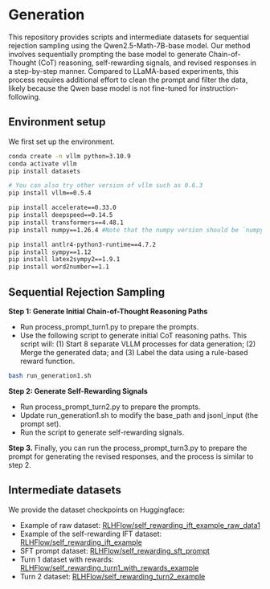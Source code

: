 # Generation
This repository provides scripts and intermediate datasets for sequential rejection sampling using the Qwen2.5-Math-7B-base model. Our method involves sequentially prompting the base model to generate Chain-of-Thought (CoT) reasoning, self-rewarding signals, and revised responses in a step-by-step manner. Compared to LLaMA-based experiments, this process requires additional effort to clean the prompt and filter the data, likely because the Qwen base model is not fine-tuned for instruction-following.

## Environment setup
We first set up the environment. 
```sh
conda create -n vllm python=3.10.9
conda activate vllm
pip install datasets

# You can also try other version of vllm such as 0.6.3
pip install vllm==0.5.4

pip install accelerate==0.33.0
pip install deepspeed==0.14.5
pip install transformers==4.48.1
pip install numpy==1.26.4 #Note that the numpy version should be `numpy<2.0`.  `Numpy 2.0` will encounter unexpected issues!!!

pip install antlr4-python3-runtime==4.7.2
pip install sympy==1.12
pip install latex2sympy2==1.9.1
pip install word2number==1.1
```

## Sequential Rejection Sampling

**Step 1: Generate Initial Chain-of-Thought Reasoning Paths**

- Run process_prompt_turn1.py to prepare the prompts.
- Use the following script to generate initial CoT reasoning paths. This script will: (1) Start 8 separate VLLM processes for data generation; (2) Merge the generated data; and (3) Label the data using a rule-based reward function.


```sh
bash run_generation1.sh
```

**Step 2: Generate Self-Rewarding Signals**

- Run process_prompt_turn2.py to prepare the prompts.
- Update run_generation1.sh to modify the base_path and jsonl_input (the prompt set).
- Run the script to generate self-rewarding signals.


**Step 3.** Finally, you can run the process_prompt_turn3.py to prepare the prompt for generating the revised responses, and the process is similar to step 2.


## Intermediate datasets

We provide the dataset checkpoints on Huggingface:
- Example of raw dataset: [RLHFlow/self_rewarding_ift_example_raw_data1](https://huggingface.co/datasets/RLHFlow/self_rewarding_ift_example_raw_data1)
- Example of the self-rewarding IFT dataset: [RLHFlow/self_rewarding_ift_example](https://huggingface.co/datasets/RLHFlow/self_rewarding_ift_example)
- SFT prompt dataset: [RLHFlow/self_rewarding_sft_prompt](https://huggingface.co/RLHFlow)
- Turn 1 dataset with rewards: [RLHFlow/self_rewarding_turn1_with_rewards_example](https://huggingface.co/datasets/RLHFlow/self_rewarding_turn1_with_rewards_example)
- Turn 2 dataset: [RLHFlow/self_rewarding_turn2_example](https://huggingface.co/datasets/RLHFlow/self_rewarding_turn2_example)
